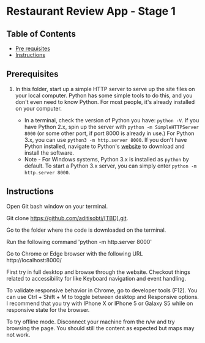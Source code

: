 # Restaurant Review App - Stage 1

## Table of Contents

- [Pre requisites](#Prerequisites)
- [Instructions](#Instructions)

## Prerequisites

1. In this folder, start up a simple HTTP server to serve up the site files on your local computer. Python has some simple tools to do this, and you don't even need to know Python. For most people, it's already installed on your computer.

    * In a terminal, check the version of Python you have: `python -V`. If you have Python 2.x, spin up the server with `python -m SimpleHTTPServer 8000` (or some other port, if port 8000 is already in use.) For Python 3.x, you can use `python3 -m http.server 8000`. If you don't have Python installed, navigate to Python's [website](https://www.python.org/) to download and install the software.
   * Note -  For Windows systems, Python 3.x is installed as `python` by default. To start a Python 3.x server, you can simply enter `python -m http.server 8000`.

## Instructions
Open Git bash window on your terminal.

Git clone https://github.com/aditisobti/[TBD].git.

Go to the folder where the code is downloaded on the terminal.

Run the following command 'python -m http.server 8000'

Go to Chrome or Edge browser with the following URL http://localhost:8000/

First try in full desktop and browse through the website. Checkout things related to accessibility for like Keyboard navigation and event handling.

To validate responsive behavior in Chrome, go to developer tools (F12). You can use Ctrl + Shift + M to toggle between desktop and Responsive options. I recommend that you try with IPhone X or IPhone 5 or Galaxy S5 while on responsive state for the browser.

To try offline mode. Disconnect your machine from the n/w and try browsing the page. You should still the content as expected but maps may not work.
